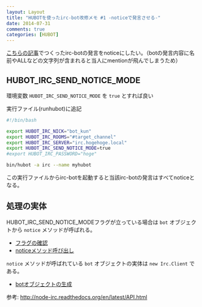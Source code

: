 ```yaml
---
layout: Layout
title: "HUBOTを使ったirc-bot改修メモ #1 -noticeで発言させる-"
date: 2014-07-31
comments: true
categories: [HUBOT]
---
```

[こちらの記事](http://sojiro14.github.io/blog/2014/04/19/irc-bot-by-hubot/)でつくったirc-botの発言をnoticeにしたい。（botの発言内容に名前やALLなどの文字列が含まれると当人にmentionが飛んでしまうため）

## HUBOT_IRC_SEND_NOTICE_MODE
環境変数 ```HUBOT_IRC_SEND_NOTICE_MODE``` を ```true``` とすれば良い

実行ファイル(runhubot)に追記

```bash
#!/bin/bash

export HUBOT_IRC_NICK="bot_kun"
export HUBOT_IRC_ROOMS="#target_channel"
export HUBOT_IRC_SERVER="irc.hogehoge.local"
export HUBOT_IRC_SEND_NOTICE_MODE=true
#export HUBOT_IRC_PASSWORD="hoge"

bin/hubot -a irc --name myhubot
```
この実行ファイルからirc-botを起動すると当該irc-botの発言はすべてnoticeとなる。

## 処理の実体
HUBOT_IRC_SEND_NOTICE_MODEフラグが立っている場合は ```bot``` オブジェクトから ```notice``` メソッドが呼ばれる。

* [フラグの確認](https://github.com/nandub/hubot-irc/blob/master/src/irc.coffee#L18)
* [noticeメソッド呼び出し](https://github.com/nandub/hubot-irc/blob/master/src/irc.coffee#L56-76)

```notice``` メソッドが呼ばれている ```bot``` オブジェクトの実体は ```new Irc.Client``` である。

* [botオブジェクトの生成](https://github.com/nandub/hubot-irc/blob/master/src/irc.coffee#L192)

参考: http://node-irc.readthedocs.org/en/latest/API.html
